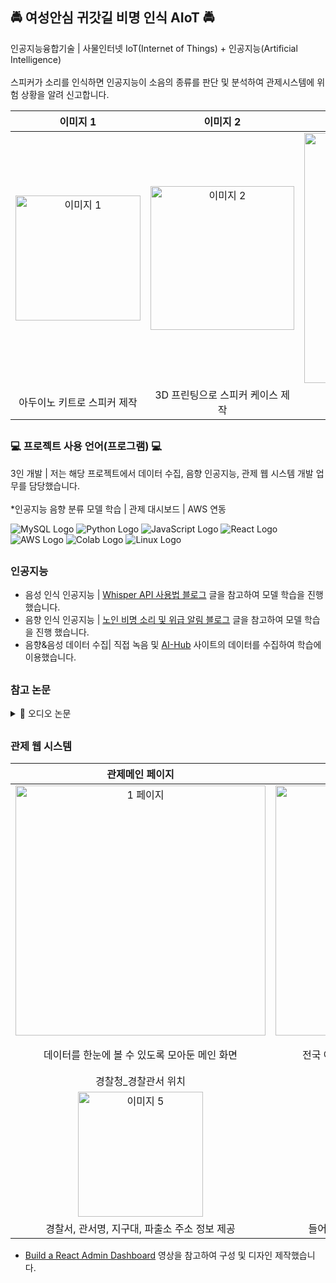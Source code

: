
<h2> 🚔 여성안심 귀갓길 비명 인식 AIoT 🚔 </h2>

인공지능융합기술 | 사물인터넷 IoT(Internet of Things) + 인공지능(Artificial Intelligence) </br>
</br>
스피커가 소리를 인식하면 인공지능이 소음의 종류를 판단 및 분석하여 관제시스템에 위험 상황을 알려 신고합니다.

| 이미지 1 | 이미지 2 | 이미지 3 |
|:--------:|:--------:|:--------:|
| <img src="https://github.com/user-attachments/assets/357ba1ed-684e-4757-951d-ddb7bfabf5ce" alt="이미지 1" width="200" /> | <img src="https://github.com/user-attachments/assets/8d498c30-9d43-4b6f-9a8a-1c28701b573e" alt="이미지 2" width="230" /> | <img src="https://github.com/user-attachments/assets/86b7a1a4-e427-4e35-b4eb-605ada1802fd" alt="이미지 3" width="400" /> |
| 아두이노 키트로 스피커 제작 | 3D 프린팅으로 스피커 케이스 제작 | 리액트로 구현한 관제 웹 시스템 |



<h2></h2>

<h3> 💻 프로젝트 사용 언어(프로그램) 💻 </h3>

3인 개발 | 저는 해당 프로젝트에서 데이터 수집, 음향 인공지능, 관제 웹 시스템 개발 업무를 담당했습니다. </br>
</br>
*인공지능 음향 분류 모델 학습 | 관제 대시보드 | AWS 연동
</br>

![MySQL Logo](https://img.shields.io/badge/MySQL-0089D6?style=for-the-badge&logo=mysql&logoColor=white)
![Python Logo](https://img.shields.io/badge/Python-38B2AC?style=for-the-badge&logo=python&logoColor=white)
![JavaScript Logo](https://img.shields.io/badge/JavaScript-F7DF1E?style=for-the-badge&logo=JavaScript&logoColor=white)
![React Logo](https://img.shields.io/badge/React-6DB33F?style=for-the-badge&logo=react&logoColor=61DAFB)
![AWS Logo](https://img.shields.io/badge/Amazon_AWS-777BB4?style=for-the-badge&logo=amazon-aws&logoColor=white)
![Colab Logo](https://img.shields.io/badge/Colab-F15B2A?style=for-the-badge&logo=googlecolab&color=525252)
![Linux Logo](https://img.shields.io/badge/Linux-0089D6?style=for-the-badge&logo=Linux&color=pink)
</br>


<h2></h2>
<h3> 인공지능 </h3>

- 음성 인식 인공지능 | [Whisper API 사용법 블로그](https://wooiljeong.github.io/python/whisper-api/) 글을 참고하여 모델 학습을 진행 했습니다.
- 음향 인식 인공지능 | [노인 비명 소리 및 위급 알림 블로그](https://30aichallenge.tistory.com/191) 글을 참고하여 모델 학습을 진행 했습니다.
- 음향&음성 데이터 수집| 직접 녹음 및 [AI-Hub](https://aihub.or.kr/aihubdata/data/view.do?currMenu=115&topMenu=100&aihubDataSe=realm&dataSetSn=170_blank) 사이트의 데이터를 수집하여 학습에 이용했습니다.

<h2></h2>
<h3>참고 논문</h3>
<details>
<summary>📝 오디오 논문</summary>
<div markdown="1">

- [오디오 취득 기반 비명 분석](https://koreascience.kr/article/CFKO201336257092417.page)
- [잡음환경 SNR 개선](https://www.dbpia.co.kr/journal/articleDetail?nodeId=NODE02252838)
- [지능형 상황 인식 시스템](https://www.dbpia.co.kr/journal/articleDetail?nodeId=NODE11133090)
- [변형된 MFCC 이용](https://www.dbpia.co.kr/journal/articleDetail?nodeId=NODE09308139)

</div>
</details>

<h2></h2>
<h3> 관제 웹 시스템 </h3>

| 관제메인 페이지 | 보호구역 페이지 | 안심귀갓길 페이지 | 지킴이집 페이지 |
|:--------:|:--------:|:--------:|:--------:|
| <img src="https://github.com/user-attachments/assets/2d0e14ae-60bb-42bd-86b9-fb0dfc4e74ed" alt="1 페이지" width="400" /> | <img src="https://github.com/user-attachments/assets/33ec72e1-879e-4c08-bb72-5ba7f2a22722" alt="2 페이지" width="400" /> | <img src="https://github.com/user-attachments/assets/0d95dab3-ee1b-4210-8f54-110182927176" alt="3 페이지" width="400" /> | <img src="https://github.com/user-attachments/assets/1775017b-d96e-4477-a8a3-f41d4d85ed8d" alt="4 페이지" width="400" /> |
| 데이터를 한눈에 볼 수 있도록 모아둔 메인 화면 | 전국 어린이, 노인, 장애인 보호구역 데이터 제공 | 서울특별시의 안심 귀갓길 인근에 위치한 안전시설물 데이터 제공 | 여성안심 지킴이 집의 위치와 데이터 제공 |
| 경찰청_경찰관서 위치 | 신고 수신 페이지 | 신고 게시판 페이지 | 날짜별 통계 차트 |
| <img src="https://github.com/user-attachments/assets/30cdc8e4-8164-49fb-bc96-c5c9ec4cddab" alt="이미지 5" width="200" /> | <img src="https://github.com/user-attachments/assets/f851e46d-abd4-428d-a266-a0ad8217cba3" alt="이미지 6" width="200" /> | <img src="https://github.com/user-attachments/assets/b5ee8326-eb03-44c1-a026-2a2c99c67544" alt="이미지 7" width="200" /> | <img src="https://github.com/user-attachments/assets/ed658386-d1d8-485e-9e52-57fc813b0b08" alt="이미지 8" width="200" /> |
| 경찰서, 관서명, 지구대, 파출소 주소 정보 제공 | 들어온 신고 정보 제공 및 즉각적인 신고 대처 | 저장된 신고 상세 내용 확인 | 하루, 주간, 월별 통계 차트로 신고량 확인 |


- [Build a React Admin Dashboard](https://youtu.be/wYpCWwD1oz0?si=meRyc4bHZWzFAQpM) 영상을 참고하여 구성 및 디자인 제작했습니다.




